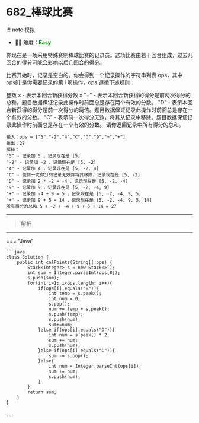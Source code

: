 # 682_棒球比赛

<!-- 所有文件名必须是该题目的英文名 -->

!!! note
    <!-- 这里记载考察的数据结构、算法等 -->
    模拟

- 🔑🔑 难度：<span style = "color:Green; font-weight:bold">Easy</span>
<!-- <span style = "color:gold; font-weight:bold">Medium</span> 中等 -->
<!-- <span style = "color:crisma; font-weight:bold">High</span> 困难 -->
<!-- <span style = "color:Green; font-weight:bold">Easy</span> 简单 -->

<!-- 题目简介 -->

你现在是一场采用特殊赛制棒球比赛的记录员。这场比赛由若干回合组成，过去几回合的得分可能会影响以后几回合的得分。

比赛开始时，记录是空白的。你会得到一个记录操作的字符串列表 ops，其中 ops[i] 是你需要记录的第 i 项操作，ops 遵循下述规则：

整数 x - 表示本回合新获得分数 x
"+" - 表示本回合新获得的得分是前两次得分的总和。题目数据保证记录此操作时前面总是存在两个有效的分数。
"D" - 表示本回合新获得的得分是前一次得分的两倍。题目数据保证记录此操作时前面总是存在一个有效的分数。
"C" - 表示前一次得分无效，将其从记录中移除。题目数据保证记录此操作时前面总是存在一个有效的分数。
请你返回记录中所有得分的总和。

```
输入：ops = ["5","-2","4","C","D","9","+","+"]
输出：27
解释：
"5" - 记录加 5 ，记录现在是 [5]
"-2" - 记录加 -2 ，记录现在是 [5, -2]
"4" - 记录加 4 ，记录现在是 [5, -2, 4]
"C" - 使前一次得分的记录无效并将其移除，记录现在是 [5, -2]
"D" - 记录加 2 * -2 = -4 ，记录现在是 [5, -2, -4]
"9" - 记录加 9 ，记录现在是 [5, -2, -4, 9]
"+" - 记录加 -4 + 9 = 5 ，记录现在是 [5, -2, -4, 9, 5]
"+" - 记录加 9 + 5 = 14 ，记录现在是 [5, -2, -4, 9, 5, 14]
所有得分的总和 5 + -2 + -4 + 9 + 5 + 14 = 27

```

------

> 解析

-------------

=== "Java"

    ```java
    class Solution {
        public int calPoints(String[] ops) {
            Stack<Integer> s = new Stack<>();
            int sum = Integer.parseInt(ops[0]);
            s.push(sum);
            for(int i=1; i<ops.length; i++){
                if(ops[i].equals("+")){
                    int temp = s.peek();
                    int num = 0;
                    s.pop();
                    num += temp + s.peek();
                    s.push(temp);
                    s.push(num);
                    sum+=num;
                }else if(ops[i].equals("D")){
                    int num = s.peek() * 2;
                    sum += num;
                    s.push(num);
                }else if(ops[i].equals("C")){
                    sum -= s.pop();
                }else{
                    int num = Integer.parseInt(ops[i]);
                    sum += num;
                    s.push(num);
                }
            }
            return sum;
        }
    }


    ```